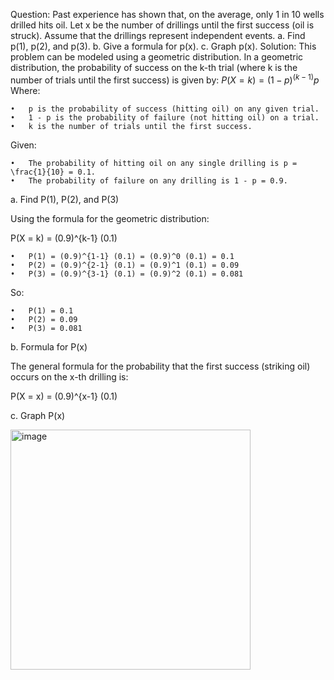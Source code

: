 Question:
Past experience has shown that, on the average, only 1 in 10 wells drilled hits oil. 
Let x be the number of drillings until the first success (oil is struck). 
Assume that the drillings represent independent events.
a. Find p(1), p(2), and p(3).
b. Give a formula for p(x).
c. Graph p(x).
Solution:
This problem can be modeled using a geometric distribution. 
In a geometric distribution, the probability of success on the k-th trial 
(where k is the number of trials until the first success) is given by:
$P(X=k)=(1-p)^{(k-1)}p$
Where:

	•	p is the probability of success (hitting oil) on any given trial.
	•	1 - p is the probability of failure (not hitting oil) on a trial.
	•	k is the number of trials until the first success.

Given:

	•	The probability of hitting oil on any single drilling is p = \frac{1}{10} = 0.1.
	•	The probability of failure on any drilling is 1 - p = 0.9.

a. Find P(1), P(2), and P(3)

Using the formula for the geometric distribution:


P(X = k) = (0.9)^{k-1} (0.1)


	•	P(1) = (0.9)^{1-1} (0.1) = (0.9)^0 (0.1) = 0.1
	•	P(2) = (0.9)^{2-1} (0.1) = (0.9)^1 (0.1) = 0.09
	•	P(3) = (0.9)^{3-1} (0.1) = (0.9)^2 (0.1) = 0.081

So:

	•	P(1) = 0.1
	•	P(2) = 0.09
	•	P(3) = 0.081
b. Formula for P(x)

The general formula for the probability that the first success (striking oil) 
occurs on the x-th drilling is:

P(X = x) = (0.9)^{x-1} (0.1)

c. Graph P(x)

<img width="384" alt="image" src="https://github.com/user-attachments/assets/e40c981e-3b9c-4396-8209-ca9df77854f9">


